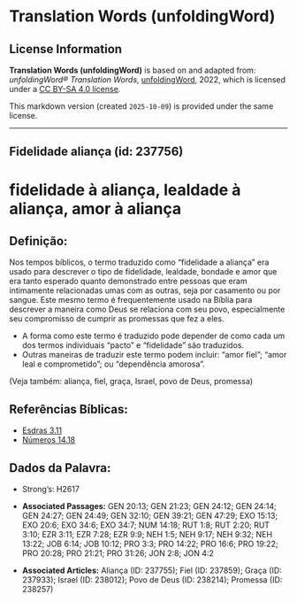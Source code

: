 # Translation Words (unfoldingWord)

## License Information

**Translation Words (unfoldingWord)** is based on and adapted from: _unfoldingWord® Translation Words_, [unfoldingWord](https://unfoldingword.org/utw), 2022, which is licensed under a [CC BY-SA 4.0 license](https://creativecommons.org/licenses/by-sa/4.0/legalcode.en).

This markdown version (created `2025-10-09`) is provided under the same license.



--------------------------------

## Fidelidade aliança (id: 237756)

fidelidade à aliança, lealdade à aliança, amor à aliança
========================================================

Definição:
----------

Nos tempos bíblicos, o termo traduzido como “fidelidade a aliança” era usado para descrever o tipo de fidelidade, lealdade, bondade e amor que era tanto esperado quanto demonstrado entre pessoas que eram intimamente relacionadas umas com as outras, seja por casamento ou por sangue. Este mesmo termo é frequentemente usado na Bíblia para descrever a maneira como Deus se relaciona com seu povo, especialmente seu compromisso de cumprir as promessas que fez a eles.

* A forma como este termo é traduzido pode depender de como cada um dos termos individuais “pacto” e “fidelidade” são traduzidos.
* Outras maneiras de traduzir este termo podem incluir: “amor fiel”; “amor leal e comprometido”; ou “dependência amorosa”.

(Veja também: aliança, fiel, graça, Israel, povo de Deus, promessa)

Referências Bíblicas:
---------------------

* [Esdras 3\.11](https://ref.ly/Ezra3:11)
* [Números 14\.18](https://ref.ly/Num14:18)

Dados da Palavra:
-----------------

* Strong’s: H2617

* **Associated Passages:** GEN 20:13; GEN 21:23; GEN 24:12; GEN 24:14; GEN 24:27; GEN 24:49; GEN 32:10; GEN 39:21; GEN 47:29; EXO 15:13; EXO 20:6; EXO 34:6; EXO 34:7; NUM 14:18; RUT 1:8; RUT 2:20; RUT 3:10; EZR 3:11; EZR 7:28; EZR 9:9; NEH 1:5; NEH 9:17; NEH 9:32; NEH 13:22; JOB 6:14; JOB 10:12; PRO 3:3; PRO 14:22; PRO 16:6; PRO 19:22; PRO 20:28; PRO 21:21; PRO 31:26; JON 2:8; JON 4:2
* **Associated Articles:** Aliança (ID: 237755); Fiel (ID: 237859); Graça (ID: 237933); Israel (ID: 238012); Povo de Deus (ID: 238214); Promessa (ID: 238257)

